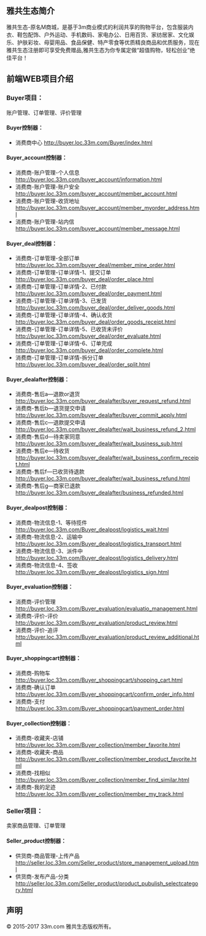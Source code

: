 ﻿## 雅共生态简介

雅共生态-原名M商城，是基于3m商业模式的利润共享的购物平台，包含服装内衣、鞋包配饰、户外运动、手机数码、家电办公、日用百货、家纺居家、文化娱乐、护肤彩妆、母婴用品、食品保健、特产零食等优质精良商品和优质服务，现在雅共生态注册即可享受免费赠品,雅共生态为你专属定做“超值购物，轻松创业”绝佳平台！

## 前端WEB项目介绍

### Buyer项目：

账户管理、订单管理、评价管理
	
  #### Buyer控制器：

*  消费商中心  http://buyer.loc.33m.com/Buyer/index.html

  #### Buyer_account控制器：

*  消费商-账户管理-个人信息	http://buyer.loc.33m.com/buyer_account/information.html
*  消费商-账户管理-账户安全	http://buyer.loc.33m.com/buyer_account/member_account.html
*  消费商-账户管理-收货地址 http://buyer.loc.33m.com/buyer_account/member_myorder_address.html
*  消费商-账户管理-站内信 http://buyer.loc.33m.com/buyer_account/member_message.html

  #### Buyer_deal控制器：

*  消费商-订单管理-全部订单 http://buyer.loc.33m.com/buyer_deal/member_mine_order.html
*  消费商-订单管理-订单详情-1、提交订单 http://buyer.loc.33m.com/buyer_deal/order_place.html
*  消费商-订单管理-订单详情-2、已付款 http://buyer.loc.33m.com/buyer_deal/order_payment.html
*  消费商-订单管理-订单详情-3、已发货 http://buyer.loc.33m.com/buyer_deal/order_deliver_goods.html
*  消费商-订单管理-订单详情-4、确认收货 http://buyer.loc.33m.com/buyer_deal/order_goods_receipt.html
*  消费商-订单管理-订单详情-5、已收货未评价 http://buyer.loc.33m.com/buyer_deal/order_evaluate.html
*  消费商-订单管理-订单详情-6、订单完成 http://buyer.loc.33m.com/buyer_deal/order_complete.html
*  消费商-订单管理-订单详情-拆分订单 http://buyer.loc.33m.com/buyer_deal/order_split.html

  #### Buyer_dealafter控制器：

*  消费商-售后a—退款or退货 http://buyer.loc.33m.com/buyer_dealafter/buyer_request_refund.html
*  消费商-售后b—退货提交申请 http://buyer.loc.33m.com/buyer_dealafter/buyer_commit_apply.html
*  消费商-售后c—退款提交申请 http://buyer.loc.33m.com/buyer_dealafter/wait_business_refund_2.html
*  消费商-售后d—待卖家同意 http://buyer.loc.33m.com/buyer_dealafter/wait_business_sub.html
*  消费商-售后e—待收货 http://buyer.loc.33m.com/buyer_dealafter/wait_business_confirm_receipt.html
*  消费商-售后f—已收货待退款 http://buyer.loc.33m.com/buyer_dealafter/wait_business_refund.html
*  消费商-售后g—商家已退款 http://buyer.loc.33m.com/buyer_dealafter/business_refunded.html

  #### Buyer_dealpost控制器：

*  消费商-物流信息-1、等待揽件 http://buyer.loc.33m.com/Buyer_dealpost/logistics_wait.html
*  消费商-物流信息-2、运输中 http://buyer.loc.33m.com/Buyer_dealpost/logistics_transport.html
*  消费商-物流信息-3、派件中 http://buyer.loc.33m.com/Buyer_dealpost/logistics_delivery.html
*  消费商-物流信息-4、签收 http://buyer.loc.33m.com/Buyer_dealpost/logistics_sign.html

  #### Buyer_evaluation控制器：

*  消费商-评价管理 http://buyer.loc.33m.com/Buyer_evaluation/evaluatio_management.html
*  消费商-评价-评价 http://buyer.loc.33m.com/Buyer_evaluation/product_review.html
*  消费商-评价-追评 http://buyer.loc.33m.com/Buyer_evaluation/product_review_additional.html

  #### Buyer_shoppingcart控制器：

*  消费商-购物车 http://buyer.loc.33m.com/Buyer_shoppingcart/shopping_cart.html
*  消费商-确认订单 http://buyer.loc.33m.com/Buyer_shoppingcart/confirm_order_info.html
*  消费商-支付 http://buyer.loc.33m.com/Buyer_shoppingcart/payment_order.html
 
 #### Buyer_collection控制器：

*  消费商-收藏夹-店铺 http://buyer.loc.33m.com/Buyer_collection/member_favorite.html
*  消费商-收藏夹-商品 http://buyer.loc.33m.com/Buyer_collection/member_product_favorite.html
*  消费商-找相似 http://buyer.loc.33m.com/Buyer_collection/member_find_similar.html
*  消费商-我的足迹 http://buyer.loc.33m.com/Buyer_collection/member_my_track.html


### Seller项目：

卖家商品管理、订单管理

   ####	Seller_product控制器：

*  供货商-商品管理-上传产品 http://seller.loc.33m.com/Seller_product/store_management_upload.html
*  供货商-发布产品-分类 http://seller.loc.33m.com/Seller_product/product_pubulish_selectcategory.html

## 声明

© 2015-2017 33m.com 雅共生态版权所有。